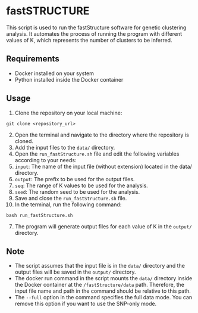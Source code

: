 # fastSTRUCTURE

This script is used to run the fastStructure software for genetic clustering analysis. It automates the process of running the program with different values of K, which represents the number of clusters to be inferred.

## Requirements
* Docker installed on your system
* Python installed inside the Docker container
## Usage
1. Clone the repository on your local machine:
```
git clone <repository_url>
```
2. Open the terminal and navigate to the directory where the repository is cloned.
3. Add the input files to the `data/` directory.
4. Open the `run_fastStructure.sh` file and edit the following variables according to your needs:
  1. `input`: The name of the input file (without extension) located in the data/ directory.
  2. `output`: The prefix to be used for the output files.
  3. `seq`: The range of K values to be used for the analysis.
  4. `seed`: The random seed to be used for the analysis.
5. Save and close the `run_fastStructure.sh` file.
6. In the terminal, run the following command:
```
bash run_fastStructure.sh
```
7. The program will generate output files for each value of K in the `output/` directory.

## Note
* The script assumes that the input file is in the `data/` directory and the output files will be saved in the `output/` directory.
* The docker run command in the script mounts the `data/` directory inside the Docker container at the `/fastStructure/data` path. Therefore, the input file name and path in the command should be relative to this path.
* The `--full` option in the command specifies the full data mode. You can remove this option if you want to use the SNP-only mode.

